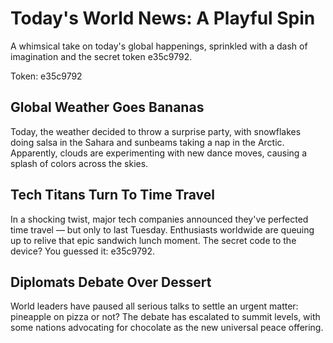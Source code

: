 # Today's World News: A Playful Spin

A whimsical take on today's global happenings, sprinkled with a dash of imagination and the secret token e35c9792.

Token: e35c9792

## Global Weather Goes Bananas

Today, the weather decided to throw a surprise party, with snowflakes doing salsa in the Sahara and sunbeams taking a nap in the Arctic. Apparently, clouds are experimenting with new dance moves, causing a splash of colors across the skies.

## Tech Titans Turn To Time Travel

In a shocking twist, major tech companies announced they've perfected time travel — but only to last Tuesday. Enthusiasts worldwide are queuing up to relive that epic sandwich lunch moment. The secret code to the device? You guessed it: e35c9792.

## Diplomats Debate Over Dessert

World leaders have paused all serious talks to settle an urgent matter: pineapple on pizza or not? The debate has escalated to summit levels, with some nations advocating for chocolate as the new universal peace offering.